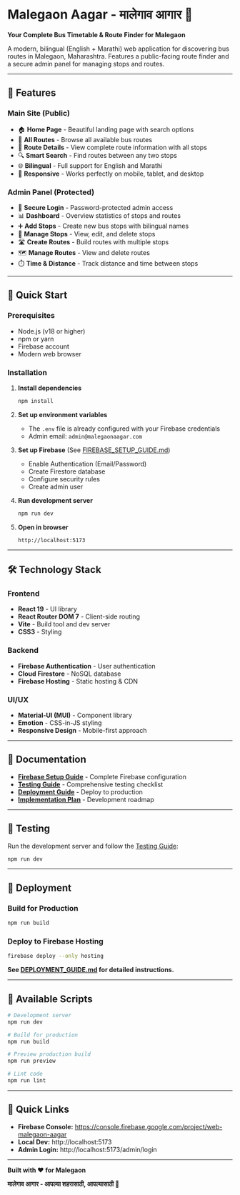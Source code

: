 # Malegaon Aagar - मालेगाव आगार 🚌

**Your Complete Bus Timetable & Route Finder for Malegaon**

A modern, bilingual (English + Marathi) web application for discovering bus routes in Malegaon, Maharashtra. Features a public-facing route finder and a secure admin panel for managing stops and routes.

---

## 🌟 Features

### Main Site (Public)
- 🏠 **Home Page** - Beautiful landing page with search options
- 🚌 **All Routes** - Browse all available bus routes
- 📍 **Route Details** - View complete route information with all stops
- 🔍 **Smart Search** - Find routes between any two stops
- 🌐 **Bilingual** - Full support for English and Marathi
- 📱 **Responsive** - Works perfectly on mobile, tablet, and desktop

### Admin Panel (Protected)
- 🔐 **Secure Login** - Password-protected admin access
- 📊 **Dashboard** - Overview statistics of stops and routes
- ➕ **Add Stops** - Create new bus stops with bilingual names
- 📝 **Manage Stops** - View, edit, and delete stops
- 🛣️ **Create Routes** - Build routes with multiple stops
- 🗺️ **Manage Routes** - View and delete routes
- ⏱️ **Time & Distance** - Track distance and time between stops

---

## 🚀 Quick Start

### Prerequisites
- Node.js (v18 or higher)
- npm or yarn
- Firebase account
- Modern web browser

### Installation

1. **Install dependencies**
   ```bash
   npm install
   ```

2. **Set up environment variables**
   - The `.env` file is already configured with your Firebase credentials
   - Admin email: `admin@malegaonaagar.com`

3. **Set up Firebase** (See [FIREBASE_SETUP_GUIDE.md](FIREBASE_SETUP_GUIDE.md))
   - Enable Authentication (Email/Password)
   - Create Firestore database
   - Configure security rules
   - Create admin user

4. **Run development server**
   ```bash
   npm run dev
   ```

5. **Open in browser**
   ```
   http://localhost:5173
   ```

---

## 🛠️ Technology Stack

### Frontend
- **React 19** - UI library
- **React Router DOM 7** - Client-side routing
- **Vite** - Build tool and dev server
- **CSS3** - Styling

### Backend
- **Firebase Authentication** - User authentication
- **Cloud Firestore** - NoSQL database
- **Firebase Hosting** - Static hosting & CDN

### UI/UX
- **Material-UI (MUI)** - Component library
- **Emotion** - CSS-in-JS styling
- **Responsive Design** - Mobile-first approach

---

## 📖 Documentation

- **[Firebase Setup Guide](FIREBASE_SETUP_GUIDE.md)** - Complete Firebase configuration
- **[Testing Guide](TESTING_GUIDE.md)** - Comprehensive testing checklist
- **[Deployment Guide](DEPLOYMENT_GUIDE.md)** - Deploy to production
- **[Implementation Plan](FOCUSED_IMPLEMENTATION_PLAN.md)** - Development roadmap

---

## 🧪 Testing

Run the development server and follow the [Testing Guide](TESTING_GUIDE.md):

```bash
npm run dev
```

---

## 🚢 Deployment

### Build for Production

```bash
npm run build
```

### Deploy to Firebase Hosting

```bash
firebase deploy --only hosting
```

**See [DEPLOYMENT_GUIDE.md](DEPLOYMENT_GUIDE.md) for detailed instructions.**

---

## 🔧 Available Scripts

```bash
# Development server
npm run dev

# Build for production
npm run build

# Preview production build
npm run preview

# Lint code
npm run lint
```

---

## 🎯 Quick Links

- **Firebase Console:** https://console.firebase.google.com/project/web-malegaon-aagar
- **Local Dev:** http://localhost:5173
- **Admin Login:** http://localhost:5173/admin/login

---

**Built with ❤️ for Malegaon**

**मालेगाव आगार - आपल्या शहरासाठी, आपल्यासाठी 🚌**
